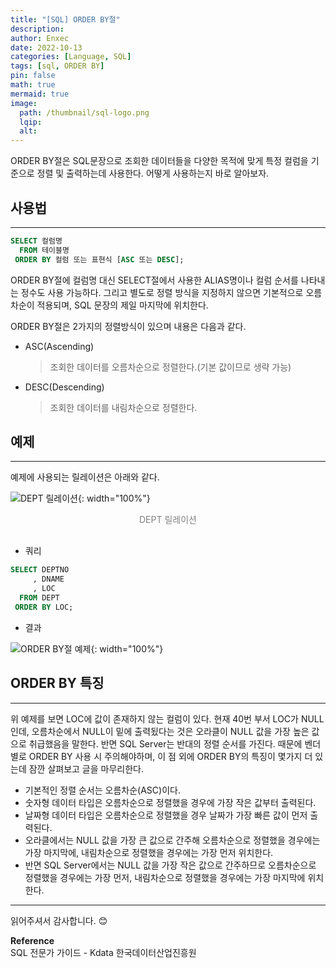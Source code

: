 ```yaml
---
title: "[SQL] ORDER BY절"
description: 
author: Enxec
date: 2022-10-13
categories: [Language, SQL]
tags: [sql, ORDER BY]
pin: false
math: true
mermaid: true
image:
  path: /thumbnail/sql-logo.png
  lqip: 
  alt: 
---
```


ORDER BY절은 SQL문장으로 조회한 데이터들을 다양한 목적에 맞게 특정 컬럼을 기준으로 정렬 및 출력하는데 사용한다. 어떻게 사용하는지 바로 알아보자.

## 사용법
---
```sql
SELECT 컬럼명
  FROM 테이블명
 ORDER BY 컬럼 또는 표현식 [ASC 또는 DESC];
```

ORDER BY절에 컬럼명 대신 SELECT절에서 사용한 ALIAS명이나 컬럼 순서를 나타내는 정수도 사용 가능하다. 그리고 별도로 정렬 방식을 지정하지 않으면 기본적으로 오름차순이 적용되며, SQL 문장의 제일 마지막에 위치한다.

ORDER BY절은 2가지의 정렬방식이 있으며 내용은 다음과 같다.
- ASC(Ascending)
  >조회한 데이터를 오름차순으로 정렬한다.(기본 값이므로 생략 가능)
- DESC(Descending)
  >조회한 데이터를 내림차순으로 정렬한다.

## 예제
---
예제에 사용되는 릴레이션은 아래와 같다.

![DEPT 릴레이션](/posts/20221004/dept-relation.png "DEPT 릴레이션"){: width="100%"}
<div style="color: gray; text-align: center; margin-bottom: 30px;">DEPT 릴레이션</div>

- 쿼리

```sql
SELECT DEPTNO
     , DNAME
     , LOC
  FROM DEPT
 ORDER BY LOC;
```

- 결과

![ORDER BY절 예제](/posts/20221013/query-example.png "ORDER BY절 예제"){: width="100%"}

## ORDER BY 특징
---
위 예제를 보면 LOC에 값이 존재하지 않는 컬럼이 있다. 현재 40번 부서 LOC가 NULL인데, 오름차순에서 NULL이 밑에 출력됬다는 것은 오라클이 NULL 값을 가장 높은 값으로 취급했음을 말한다. 반면 SQL Server는 반대의 정렬 순서를 가진다. 때문에 벤더별로 ORDER BY 사용 시 주의해야하며, 이 점 외에 ORDER BY의 특징이 몇가지 더 있는데 잠깐 살펴보고 글을 마무리한다.
- 기본적인 정렬 순서는 오름차순(ASC)이다.
- 숫자형 데이터 타입은 오름차순으로 정렬했을 경우에 가장 작은 값부터 출력된다.
- 날짜형 데이터 타입은 오름차순으로 정렬했을 경우 날짜가 가장 빠른 값이 먼저 출력된다.
- 오라클에서는 NULL 값을 가장 큰 값으로 간주해 오름차순으로 정렬했을 경우에는 가장 마지막에, 내림차순으로 정렬했을 경우에는 가장 먼저 위치한다.
- 반면 SQL Server에서는 NULL 값을 가장 작은 값으로 간주하므로 오름차순으로 정렬했을 경우에는 가장 먼저, 내림차순으로 정렬했을 경우에는 가장 마지막에 위치한다.

---

읽어주셔서 감사합니다. 😊 

__Reference__  
SQL 전문가 가이드 - Kdata 한국데이터산업진흥원  